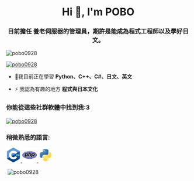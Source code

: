 <h1 align="center">Hi 👋, I'm POBO</h1>
<h3 align="center">目前擔任 養老伺服器的管理員，期許是能成為程式工程師以及學好日文。</h3>

<p align="left"> <img src="https://komarev.com/ghpvc/?username=pobo0928&label=Profile%20views&color=0e75b6&style=flat" alt="pobo0928" /> </p>

<p align="left"> <a href="https://github.com/ryo-ma/github-profile-trophy"><img src="https://github-profile-trophy.vercel.app/?username=pobo0928" alt="pobo0928" /></a> </p>

- 🌱我目前正在學習 **Python、C++、C#、日文、英文**

- ⚡ 我認為有趣的地方 **程式與日本文化**

<h3 align="left">你能從這些社群軟體中找到我:3</h3>
<p align="left">
<a href="https://twitter.com/pobo0928" target="blank"><img align="center" src="https://raw.githubusercontent.com/rahuldkjain/github-profile-readme-generator/master/src/images/icons/Social/twitter.svg" alt="pobo0928" height="30" width="40" /></a>
</p>

<h3 align="left">稍微熟悉的語言:</h3>
<p align="left"> <a href="https://www.w3schools.com/cpp/" target="_blank" rel="noreferrer"> <img src="https://raw.githubusercontent.com/devicons/devicon/master/icons/cplusplus/cplusplus-original.svg" alt="cplusplus" width="40" height="40"/> </a> <a href="https://www.php.net" target="_blank" rel="noreferrer"> <img src="https://raw.githubusercontent.com/devicons/devicon/master/icons/php/php-original.svg" alt="php" width="40" height="40"/> </a> <a href="https://www.python.org" target="_blank" rel="noreferrer"> <img src="https://raw.githubusercontent.com/devicons/devicon/master/icons/python/python-original.svg" alt="python" width="40" height="40"/> </a> </p>

<p>&nbsp;<img align="center" src="https://github-readme-stats.vercel.app/api?username=pobo0928&show_icons=true&locale=en" alt="pobo0928" /></p>
